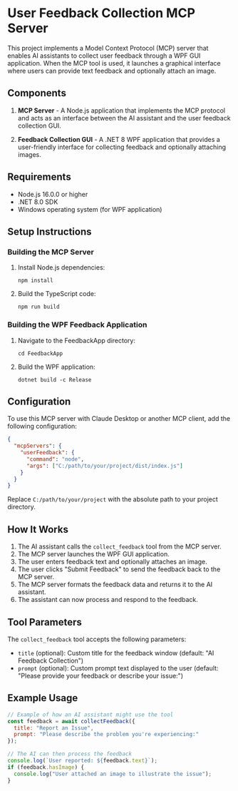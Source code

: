 # User Feedback Collection MCP Server

This project implements a Model Context Protocol (MCP) server that enables AI assistants to collect user feedback through a WPF GUI application. When the MCP tool is used, it launches a graphical interface where users can provide text feedback and optionally attach an image.

## Components

1. **MCP Server** - A Node.js application that implements the MCP protocol and acts as an interface between the AI assistant and the user feedback collection GUI.

2. **Feedback Collection GUI** - A .NET 8 WPF application that provides a user-friendly interface for collecting feedback and optionally attaching images.

## Requirements

- Node.js 16.0.0 or higher
- .NET 8.0 SDK
- Windows operating system (for WPF application)

## Setup Instructions

### Building the MCP Server

1. Install Node.js dependencies:
   ```
   npm install
   ```

2. Build the TypeScript code:
   ```
   npm run build
   ```

### Building the WPF Feedback Application

1. Navigate to the FeedbackApp directory:
   ```
   cd FeedbackApp
   ```

2. Build the WPF application:
   ```
   dotnet build -c Release
   ```

## Configuration

To use this MCP server with Claude Desktop or another MCP client, add the following configuration:

```json
{
  "mcpServers": {
    "userFeedback": {
      "command": "node",
      "args": ["C:/path/to/your/project/dist/index.js"]
    }
  }
}
```

Replace `C:/path/to/your/project` with the absolute path to your project directory.

## How It Works

1. The AI assistant calls the `collect_feedback` tool from the MCP server.
2. The MCP server launches the WPF GUI application.
3. The user enters feedback text and optionally attaches an image.
4. The user clicks "Submit Feedback" to send the feedback back to the MCP server.
5. The MCP server formats the feedback data and returns it to the AI assistant.
6. The assistant can now process and respond to the feedback.

## Tool Parameters

The `collect_feedback` tool accepts the following parameters:

- `title` (optional): Custom title for the feedback window (default: "AI Feedback Collection")
- `prompt` (optional): Custom prompt text displayed to the user (default: "Please provide your feedback or describe your issue:")

## Example Usage

```javascript
// Example of how an AI assistant might use the tool
const feedback = await collectFeedback({
  title: "Report an Issue",
  prompt: "Please describe the problem you're experiencing:"
});

// The AI can then process the feedback
console.log(`User reported: ${feedback.text}`);
if (feedback.hasImage) {
  console.log("User attached an image to illustrate the issue");
}
``` 